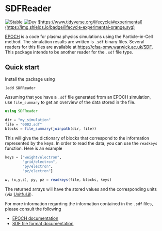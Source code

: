 # SDFReader

[![Stable](https://img.shields.io/badge/docs-stable-blue.svg)](https://SebastianM-C.github.io/SDFReader.jl/stable)
[![Dev](https://img.shields.io/badge/docs-dev-blue.svg)](https://SebastianM-C.github.io/SDFReader.jl/dev)
![https://www.tidyverse.org/lifecycle/#experimental](https://img.shields.io/badge/lifecycle-experimental-orange.svg)

[EPOCH](https://cfsa-pmw.warwick.ac.uk/mediawiki/index.php/EPOCH:FAQ) is a code for plasma physics simulations using the Particle-in-Cell method. The simulation results are written is `.sdf` binary files. Several readers for this files are available at https://cfsa-pmw.warwick.ac.uk/SDF. This package intends to be another reader for the `.sdf` file type.

## Quick start

Install the package using
```
]add SDFReader
```

Assuming that you have a `.sdf` file generated from an EPOCH simulation,
use `file_summary` to get an overview of the data stored in the file.

```julia
using SDFReader

dir = "my_simulation"
file = "0002.sdf"
blocks = file_summary(joinpath(dir, file))
```

This will give the dictionary of blocks that correspond to the information
represented by the keys. In order to read the data, you can use the
`readkeys` function. Here is an example

```julia
keys = ["weight/electron",
        "grid/electron",
        "py/electron",
        "pz/electron"]

w, (x,y,z), py, pz = readkeys(file, blocks, keys)
```
The returned arrays will have the stored values and the corresponding units
(via [Unitful.jl](https://github.com/PainterQubits/Unitful.jl/)).

For more information regarding the information contained in the `.sdf` files,
please consult the following
* [EPOCH documentation](https://cfsa-pmw.warwick.ac.uk/mediawiki/index.php/EPOCH:Landing_Page)
* [SDF file format documentation](https://cfsa-pmw.warwick.ac.uk/SDF/SDF_documentation)
